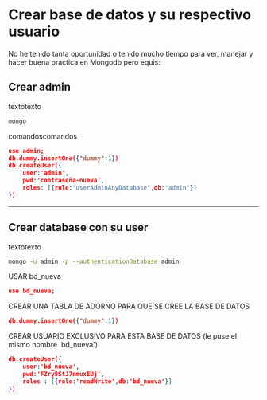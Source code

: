 # Crear base de datos y su respectivo usuario
No he tenido tanta oportunidad o tenido mucho tiempo para ver, manejar y hacer buena practica en Mongodb pero equis:

## Crear admin
textotexto
```bash
mongo
```

comandoscomandos
```json
use admin;
db.dummy.insertOne({"dummy":1})
db.createUser({
	user:'admin',
	pwd:'contraseña-nueva',
	roles: [{role:"userAdminAnyDatabase",db:"admin"}]
})
```

---

## Crear database con su user
textotexto
```bash
mongo -u admin -p --authenticationDatabase admin
```
USAR bd_nueva
```json
use bd_nueva;
```
CREAR UNA TABLA DE ADORNO PARA QUE SE CREE LA BASE DE DATOS
```json
db.dummy.insertOne({"dummy":1})
```
CREAR USUARIO EXCLUSIVO PARA ESTA BASE DE DATOS (le puse el mismo nombre 'bd_nueva')
```json
db.createUser({
	user:'bd_nueva',
	pwd:'FZry9StJ7nmuxEUj',
	roles : [{role:'readWrite',db:'bd_nueva'}]
})
```